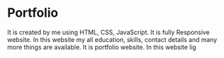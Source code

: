 # Portfolio
It is created by me using HTML, CSS, JavaScript. It is fully Responsive website. In this website  my all education, skills, contact details and many more things are available. It is portfolio website. In this website lig
